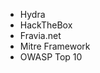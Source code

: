 <ul>
  <li>Hydra</li>
  <li>HackTheBox</li>
  <li>Fravia.net</li>
  <li>Mitre Framework</li>
  <li>OWASP Top 10</li>
</ul>
